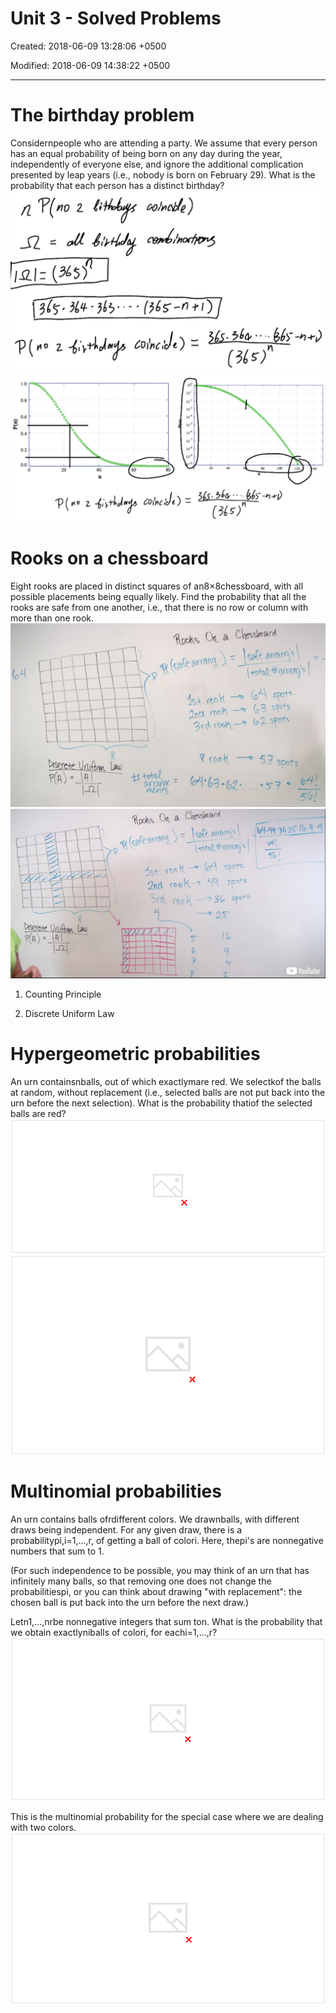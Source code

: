 # Unit 3 - Solved Problems

Created: 2018-06-09 13:28:06 +0500

Modified: 2018-06-09 14:38:22 +0500

---

# The birthday problem

Considernpeople who are attending a party. We assume that every person has an equal probability of being born on any day during the year, independently of everyone else, and ignore the additional complication presented by leap years (i.e., nobody is born on February 29). What is the probability that each person has a distinct birthday?
![image](media/Intro---Syllabus_Unit-3---Solved-Problems-image1.png)
![image](media/Intro---Syllabus_Unit-3---Solved-Problems-image2.png)
# Rooks on a chessboard

Eight rooks are placed in distinct squares of an8×8chessboard, with all possible placements being equally likely. Find the probability that all the rooks are safe from one another, i.e., that there is no row or column with more than one rook.
![image](media/Intro---Syllabus_Unit-3---Solved-Problems-image3.png)
![image](media/Intro---Syllabus_Unit-3---Solved-Problems-image4.png)
1.  Counting Principle

2.  Discrete Uniform Law
# Hypergeometric probabilities

An urn containsnballs, out of which exactlymare red. We selectkof the balls at random, without replacement (i.e., selected balls are not put back into the urn before the next selection). What is the probability thatiof the selected balls are red?
![image](media/Intro---Syllabus_Unit-3---Solved-Problems-image5.png)
![と ) ](media/Intro---Syllabus_Unit-3---Solved-Problems-image6.png)
# Multinomial probabilities

An urn contains balls ofrdifferent colors. We drawnballs, with different draws being independent. For any given draw, there is a probabilitypi,i=1,...,r, of getting a ball of colori. Here, thepi's are nonnegative numbers that sum to 1.

(For such independence to be possible, you may think of an urn that has infinitely many balls, so that removing one does not change the probabilitiespi, or you can think about drawing "with replacement": the chosen ball is put back into the urn before the next draw.)

Letn1,...,nrbe nonnegative integers that sum ton. What is the probability that we obtain exactlyniballs of colori, for eachi=1,...,r?
![image](media/Intro---Syllabus_Unit-3---Solved-Problems-image7.png)

This is the multinomial probability for the special case where we are dealing with two colors.
![image](media/Intro---Syllabus_Unit-3---Solved-Problems-image8.png)